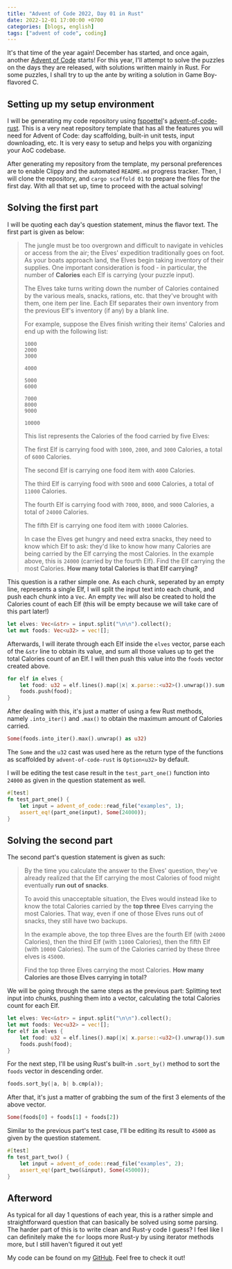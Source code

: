 ```yaml
---
title: "Advent of Code 2022, Day 01 in Rust"
date: 2022-12-01 17:00:00 +0700
categories: [blogs, english]
tags: ["advent of code", coding]
---
```


It's that time of the year again! December has started, and once again, another
[Advent of Code](https://adventofcode.com) starts! For this year, I'll attempt
to solve the puzzles on the days they are released, with solutions written
mainly in Rust. For some puzzles, I shall try to up the ante by writing a
solution in Game Boy-flavored C.

## Setting up my setup environment

I will be generating my code repository using
[fspoettel](https://github.com/fspoettel)'s
[advent-of-code-rust](https://github.com/fspoettel/advent-of-code-rust). This is
a very neat repository template that has all the features you will need for
Advent of Code: day scaffolding, built-in unit tests, input downloading, etc.
It is very easy to setup and helps you with organizing your AoC codebase.

After generating my repository from the template, my personal preferences are to
enable Clippy and the automated `README.md` progress tracker. Then, I will clone
the repository, and `cargo scaffold 01` to prepare the files for the first day.
With all that set up, time to proceed with the actual solving!

## Solving the first part

I will be quoting each day's question statement, minus the flavor text. The
first part is given as below:

> The jungle must be too overgrown and difficult to navigate in vehicles or
> access from the air; the Elves' expedition traditionally goes on foot. As your
> boats approach land, the Elves begin taking inventory of their supplies. One
> important consideration is food - in particular, the number of **Calories** each
> Elf is carrying (your puzzle input).
>
> The Elves take turns writing down the number of Calories contained by the
> various meals, snacks, rations, etc. that they've brought with them, one item
> per line. Each Elf separates their own inventory from the previous Elf's
> inventory (if any) by a blank line.
>
> For example, suppose the Elves finish writing their items' Calories and end up
> with the following list:
>
> ```
> 1000
> 2000
> 3000
>
> 4000
>
> 5000
> 6000
>
> 7000
> 8000
> 9000
>
> 10000
> ```
>
> This list represents the Calories of the food carried by five Elves:
>
> The first Elf is carrying food with `1000`, `2000`, and `3000` Calories, a
> total of `6000` Calories.
>
> The second Elf is carrying one food item with `4000` Calories.
>
> The third Elf is carrying food with `5000` and `6000` Calories, a total of
> `11000` Calories.
>
> The fourth Elf is carrying food with `7000`, `8000`, and `9000` Calories, a
> total of `24000` Calories.
>
> The fifth Elf is carrying one food item with `10000` Calories.
>
> In case the Elves get hungry and need extra snacks, they need to know which
> Elf to ask: they'd like to know how many Calories are being carried by the Elf
> carrying the most Calories. In the example above, this is `24000` (carried by
> the fourth Elf). Find the Elf carrying the most Calories. **How many total
> Calories is that Elf carrying?**

This question is a rather simple one. As each chunk, seperated by an empty line,
represents a single Elf, I will split the input text into each chunk, and push
each chunk into a `Vec`. An empty `Vec` will also be created to hold the Calories
count of each Elf (this will be empty because we will take care of this part
later!)

```rust
let elves: Vec<&str> = input.split("\n\n").collect();
let mut foods: Vec<u32> = vec![];
```

Afterwards, I will iterate through each Elf inside the `elves` vector, parse
each of the `&str` line to obtain its value, and sum all those values up to get
the total Calories count of an Elf. I will then push this value into the `foods`
vector created above.

```rust
for elf in elves {
	let food: u32 = elf.lines().map(|x| x.parse::<u32>().unwrap()).sum();
	foods.push(food);
}
```

After dealing with this, it's just a matter of using a few Rust methods, namely
`.into_iter()` and `.max()` to obtain the maximum amount of Calories carried.

```rust
Some(foods.into_iter().max().unwrap() as u32)
```

The `Some` and the `u32` cast was used here as the return type of the functions
as scaffolded by `advent-of-code-rust` is `Option<u32>` by default.

I will be editing the test case result in the `test_part_one()` function into
`24000` as given in the question statement as well.

```rust
#[test]
fn test_part_one() {
	let input = advent_of_code::read_file("examples", 1);
	assert_eq!(part_one(input), Some(24000));
}
```

## Solving the second part

The second part's question statement is given as such:

> By the time you calculate the answer to the Elves' question, they've already
> realized that the Elf carrying the most Calories of food might eventually
> **run out of snacks**.
>
> To avoid this unacceptable situation, the Elves would instead like to know the
> total Calories carried by the **top three** Elves carrying the most Calories.
> That way, even if one of those Elves runs out of snacks, they still have two
> backups.
>
> In the example above, the top three Elves are the fourth Elf (with `24000`
> Calories), then the third Elf (with `11000` Calories), then the fifth Elf (with
> `10000` Calories). The sum of the Calories carried by these three elves is
> `45000`.
>
> Find the top three Elves carrying the most Calories. **How many Calories are
> those Elves carrying in total?**

We will be going through the same steps as the previous part: Splitting text
input into chunks, pushing them into a vector, calculating the total Calories
count for each Elf.

```rust
let elves: Vec<&str> = input.split("\n\n").collect();
let mut foods: Vec<u32> = vec![];
for elf in elves {
	let food: u32 = elf.lines().map(|x| x.parse::<u32>().unwrap()).sum();
	foods.push(food);
}
```

For the next step, I'll be using Rust's built-in `.sort_by()` method to sort the
`foods` vector in descending order.

```rust
foods.sort_by(|a, b| b.cmp(a));
```

After that, it's just a matter of grabbing the sum of the first 3 elements of
the above vector.

```rust
Some(foods[0] + foods[1] + foods[2])
```

Similar to the previous part's test case, I'll be editing its result to `45000`
as given by the question statement.

```rust
#[test]
fn test_part_two() {
	let input = advent_of_code::read_file("examples", 2);
	assert_eq!(part_two(&input), Some(45000));
}
```

## Afterword

As typical for all day 1 questions of each year, this is a rather simple and
straightforward question that can basically be solved using some parsing. The
harder part of this is to write clean and Rust-y code I guess? I feel like I can
definitely make the `for` loops more Rust-y by using iterator methods more, but
I still haven't figured it out yet!

My code can be found on my
[GitHub](https://github.com/j1nxie/aoc-rs-2022/blob/main/src/bin/01.rs). Feel
free to check it out!
